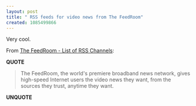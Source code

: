 ```yaml
---
layout: post
title: " RSS feeds for video news from The FeedRoom"
created: 1085499866
---
```

Very cool.

From <a href="http://www.feedroom.com/rssmain.jsp">The FeedRoom - List of RSS Channels</a>:
<p><strong>QUOTE</strong></p><blockquote>The FeedRoom, the world's premiere broadband news network, gives high-speed Internet users the video news they want, from the sources they trust, anytime they want.
</blockquote><p><strong>UNQUOTE</strong></p>

